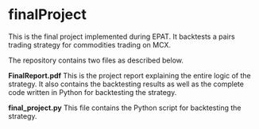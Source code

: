 # finalProject
This is the final project implemented during EPAT. 
It backtests a pairs trading strategy for commodities trading on MCX.

The repository contains two files as described below.

**FinalReport.pdf**
This is the project report explaining the entire logic of the strategy.
It also contains the backtesting results as well as the complete code written in Python for 
backtesting the strategy.

**final_project.py**
This file contains the Python script for backtesting the strategy.


